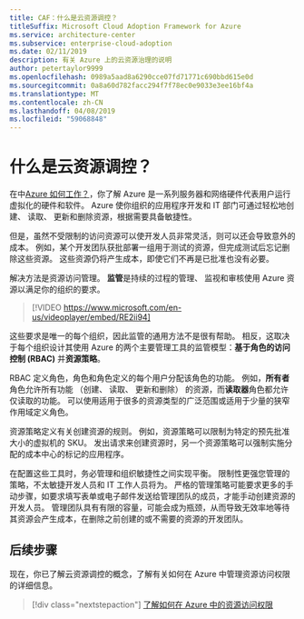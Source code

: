 ```yaml
---
title: CAF：什么是云资源调控？
titleSuffix: Microsoft Cloud Adoption Framework for Azure
ms.service: architecture-center
ms.subservice: enterprise-cloud-adoption
ms.date: 02/11/2019
description: 有关 Azure 上的云资源治理的说明
author: petertaylor9999
ms.openlocfilehash: 0989a5aad8a6290cce07fd71771c690bbd615e0d
ms.sourcegitcommit: 0a8a60d782facc294f7f78ec0e9033e3ee16bf4a
ms.translationtype: MT
ms.contentlocale: zh-CN
ms.lasthandoff: 04/08/2019
ms.locfileid: "59068848"
---
```

<!-- markdownlint-disable MD026 -->

# <a name="what-is-cloud-resource-governance"></a>什么是云资源调控？

在中[Azure 如何工作？](what-is-azure.md)，你了解 Azure 是一系列服务器和网络硬件代表用户运行虚拟化的硬件和软件。 Azure 使你组织的应用程序开发和 IT 部门可通过轻松地创建、 读取、 更新和删除资源，根据需要具备敏捷性。

但是，虽然不受限制的访问资源可以使开发人员非常灵活，则可以还会导致意外的成本。 例如，某个开发团队获批部署一组用于测试的资源，但完成测试后忘记删除这些资源。 这些资源仍将产生成本，即使它们不再是已批准也没有必要。

解决方法是资源访问管理。 **监管**是持续的过程的管理、 监视和审核使用 Azure 资源以满足你的组织的要求。

<!-- markdownlint-disable MD034 -->

> [!VIDEO https://www.microsoft.com/en-us/videoplayer/embed/RE2ii94]

<!-- markdownlint-enable MD034 -->

这些要求是唯一的每个组织，因此监管的通用方法不是很有帮助。 相反，这取决于每个组织设计其使用 Azure 的两个主要管理工具的监管模型：**基于角色的访问控制 (RBAC)** 并**资源策略**。

RBAC 定义角色，角色和角色定义的每个用户分配该角色的功能。 例如，**所有者**角色允许所有功能 （创建、 读取、 更新和删除） 的资源，而**读取器**角色都允许仅读取的功能。 可以使用适用于很多的资源类型的广泛范围或适用于少量的狭窄作用域定义角色。

资源策略定义有关创建资源的规则。 例如，资源策略可以限制为特定的预先批准大小的虚拟机的 SKU。 发出请求来创建资源时，另一个资源策略可以强制实施分配的成本中心的标记的应用程序。

在配置这些工具时，务必管理和组织敏捷性之间实现平衡。 限制性更强您管理的策略，不太敏捷开发人员和 IT 工作人员将为。 严格的管理策略可能要求更多的手动步骤，如要求填写表单或电子邮件发送给管理团队的成员，才能手动创建资源的开发人员。 管理团队具有有限的容量，可能会成为瓶颈，从而导致无效率地等待其资源会产生成本，在删除之前创建的或不需要的资源的开发团队。

## <a name="next-steps"></a>后续步骤

现在，你已了解云资源调控的概念，了解有关如何在 Azure 中管理资源访问权限的详细信息。

> [!div class="nextstepaction"]
> [了解如何在 Azure 中的资源访问权限](azure-resource-access.md)
